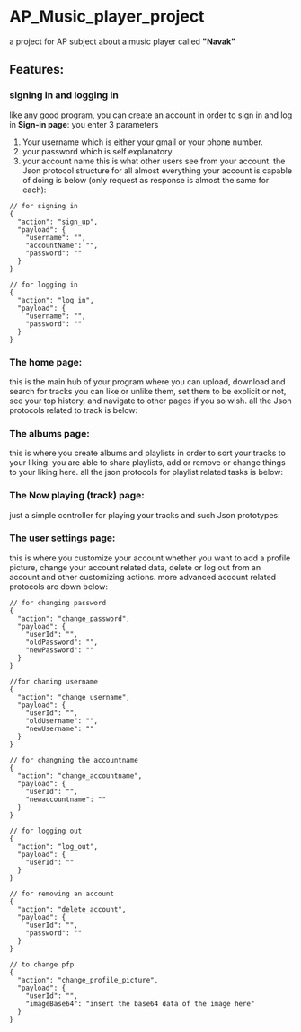 # AP_Music_player_project
a project for AP subject about a music player called <b>"Navak"</b>

## Features:

### signing in and logging in
like any good program, you can create an account in order to sign in and log in
<b>Sign-in page</b>: you enter 3 parameters
1. Your username which is either your gmail or your phone number.
2. your password which is self explanatory.
3. your account name this is what other users see from your account.
the Json protocol structure for all almost everything your account is capable of doing is below (only request as response is almost the same for each):
```
// for signing in
{
  "action": "sign_up",
  "payload": {
    "username": "",
    "accountName": "",
    "password": ""
  }
}

// for logging in
{
  "action": "log_in",
  "payload": {
    "username": "",
    "password": ""
  }
}
```



### The home page:
this is the main hub of your program where you can upload, download and search for tracks
you can like or unlike them, set them to be explicit or not, see your top history, and navigate to other pages if you so wish.
all the Json protocols related to track is below:

### The albums page:
this is where you create albums and playlists in order to sort your tracks to your liking. you are able to share playlists, add or remove or change things to your liking here.
all the json protocols for playlist related tasks is below:

### The Now playing (track) page:
just a simple controller for playing your tracks and such
Json prototypes:


### The user settings page:
this is where you customize your account whether you want to add a profile picture, change your account related data, delete or log out from an account and other customizing actions.
more advanced account related protocols are down below:
```
// for changing password
{
  "action": "change_password",
  "payload": {
    "userId": "",
    "oldPassword": "",
    "newPassword": ""
  }
}

//for chaning username
{
  "action": "change_username",
  "payload": {
    "userId": "",
    "oldUsername": "",
    "newUsername": ""
  }
}

// for changning the accountname
{
  "action": "change_accountname",
  "payload": {
    "userId": "",
    "newaccountname": ""
  }
}

// for logging out
{
  "action": "log_out",
  "payload": {
    "userId": ""
  }
}

// for removing an account
{
  "action": "delete_account",
  "payload": {
    "userId": "",
    "password": ""
  }
}

// to change pfp
{
  "action": "change_profile_picture",
  "payload": {
    "userId": "",
    "imageBase64": "insert the base64 data of the image here"
  }
}




```


